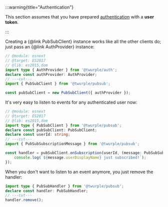 :::warning{title="Authentication"}

This section assumes that you have prepared [authentication](/docs/auth/) with a **user token**.

:::

Creating a {@link PubSubClient} instance works like all the other clients do; just pass an {@link AuthProvider} instance:

```ts twoslash
// @module: esnext
// @target: ES2017
// @lib: es2015,dom
import type { AuthProvider } from '@twurple/auth';
declare const authProvider: AuthProvider;
// ---cut---
import { PubSubClient } from '@twurple/pubsub';

const pubSubClient = new PubSubClient({ authProvider });
```

It's very easy to listen to events for any authenticated user now:

```ts twoslash
// @module: esnext
// @target: ES2017
// @lib: es2015,dom
import type { PubSubClient } from '@twurple/pubsub';
declare const pubSubClient: PubSubClient;
declare const userId: string;
// ---cut---
import { PubSubSubscriptionMessage } from '@twurple/pubsub';

const handler = pubSubClient.onSubscription(userId, (message: PubSubSubscriptionMessage) => {
	console.log(`${message.userDisplayName} just subscribed!`);
});
```

When you don't want to listen to an event anymore, you just remove the handler:

```ts twoslash
import type { PubSubHandler } from '@twurple/pubsub';
declare const handler: PubSubHandler;
// ---cut---
handler.remove();
```
